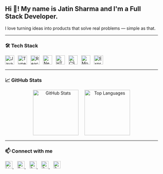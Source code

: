 <h2 align="left">Hi 👋! My name is Jatin Sharma and I'm a Full Stack Developer.</h2>

I love turning ideas into products that solve real problems — simple as that.

---

### 🛠️ Tech Stack

<p align="left">
  <img src="https://cdn.jsdelivr.net/gh/devicons/devicon/icons/javascript/javascript-original.svg" width="30px" alt="JavaScript" />
  &nbsp;
  <img src="https://cdn.jsdelivr.net/gh/devicons/devicon/icons/typescript/typescript-original.svg" width="30px" alt="TypeScript" />
  &nbsp;
  <img src="https://cdn.jsdelivr.net/gh/devicons/devicon/icons/react/react-original.svg" width="30px" alt="React" />
  &nbsp;
  <img src="https://cdn.jsdelivr.net/gh/devicons/devicon/icons/nextjs/nextjs-original.svg" width="30px" alt="Next.js" />
  &nbsp;
  <img src="https://cdn.jsdelivr.net/gh/devicons/devicon/icons/html5/html5-original.svg" width="30px" alt="HTML5" />
  &nbsp;
  <img src="https://cdn.jsdelivr.net/gh/devicons/devicon/icons/css3/css3-original.svg" width="30px" alt="CSS3" />
  &nbsp;
  <img src="https://cdn.jsdelivr.net/gh/devicons/devicon/icons/mongodb/mongodb-original.svg" width="30px" alt="MongoDB" />
  &nbsp;
  <img src="https://cdn.jsdelivr.net/gh/devicons/devicon/icons/express/express-original.svg" width="30px" alt="Express" />
</p>

---

### 📈 GitHub Stats

<div align="center">
  <img src="https://github-readme-stats.vercel.app/api?username=iamj3&show_icons=true&include_all_commits=true&count_private=true&theme=dracula" height="150" alt="GitHub Stats" />
  &nbsp;&nbsp;&nbsp;
  <img src="https://github-readme-stats.vercel.app/api/top-langs/?username=iamj3&layout=compact&theme=dracula" height="150" alt="Top Languages" />
</div>

---

### 📫 Connect with me

<p align="left">
  <a href="https://www.linkedin.com/in/jatin-sharma69/" target="_blank">
    <img src="https://raw.githubusercontent.com/maurodesouza/profile-readme-generator/master/src/assets/icons/social/linkedin/default.svg" height="24px" alt="LinkedIn" />
  </a>
  &nbsp;&nbsp;
  <a href="https://twitter.com/Nitaj333" target="_blank">
    <img src="https://raw.githubusercontent.com/maurodesouza/profile-readme-generator/master/src/assets/icons/social/twitter/default.svg" height="24px" alt="Twitter" />
  </a>
  &nbsp;&nbsp;
  <a href="mailto:jatinsharma.techy@gmail.com" target="_blank">
    <img src="https://raw.githubusercontent.com/maurodesouza/profile-readme-generator/master/src/assets/icons/social/gmail/default.svg" height="24px" alt="Gmail" />
  </a>
   &nbsp;&nbsp;
  <a href="https://discord.com/channels/nitaj.0" target="_blank">
    <img src="https://raw.githubusercontent.com/maurodesouza/profile-readme-generator/master/src/assets/icons/social/discord/default.svg" height="24px" alt="Gmail" />
  </a>
   &nbsp;&nbsp;
  <a href="https://www.instagram.com/nitajvarma3?igsh=MTJ2MjBhZjV3b2p5dg==" target="_blank">
    <img src="https://raw.githubusercontent.com/maurodesouza/profile-readme-generator/master/src/assets/icons/social/instagram/default.svg" height="24px" alt="Gmail" />
  </a>
</p>


